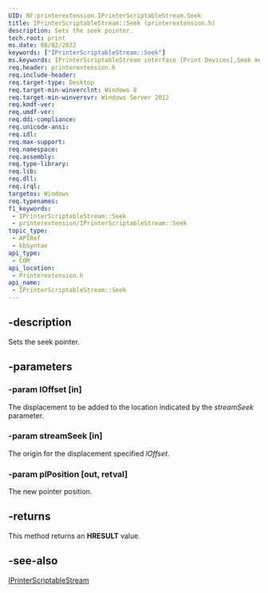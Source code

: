 ```yaml
---
UID: NF:printerextension.IPrinterScriptableStream.Seek
title: IPrinterScriptableStream::Seek (printerextension.h)
description: Sets the seek pointer.
tech.root: print
ms.date: 08/02/2022
keywords: ["IPrinterScriptableStream::Seek"]
ms.keywords: IPrinterScriptableStream interface [Print Devices],Seek method, IPrinterScriptableStream.Seek, IPrinterScriptableStream::Seek, Seek, Seek method [Print Devices], Seek method [Print Devices],IPrinterScriptableStream interface, print.iprinterscriptablestream__seek, printerextension/IPrinterScriptableStream::Seek
req.header: printerextension.h
req.include-header: 
req.target-type: Desktop
req.target-min-winverclnt: Windows 8
req.target-min-winversvr: Windows Server 2012
req.kmdf-ver: 
req.umdf-ver: 
req.ddi-compliance: 
req.unicode-ansi: 
req.idl: 
req.max-support: 
req.namespace: 
req.assembly: 
req.type-library: 
req.lib: 
req.dll: 
req.irql: 
targetos: Windows
req.typenames: 
f1_keywords:
 - IPrinterScriptableStream::Seek
 - printerextension/IPrinterScriptableStream::Seek
topic_type:
 - APIRef
 - kbSyntax
api_type:
 - COM
api_location:
 - Printerextension.h
api_name:
 - IPrinterScriptableStream::Seek
---
```


## -description

Sets the seek pointer.

## -parameters

### -param lOffset [in]

The displacement to be added to the location indicated by the *streamSeek* parameter.

### -param streamSeek [in]

The origin for the displacement specified *lOffset*.

### -param plPosition [out, retval]

The new pointer position.

## -returns

This method returns an **HRESULT** value.

## -see-also

[IPrinterScriptableStream](./nn-printerextension-iprinterscriptablestream.md)